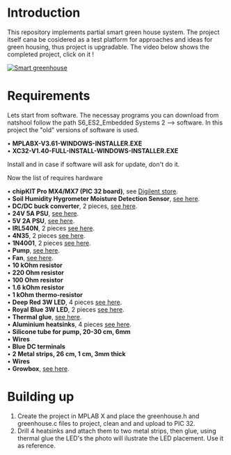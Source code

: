 # Introduction
This repository implements partial smart green house system. The project itself cana be cosidered as a test platform for approaches and ideas for green housing, thus project is upgradable. The video below shows the completed project, click on it !


[![Smart greenhouse](http://img.youtube.com/vi/ukKui8jg3kg/0.jpg)](http://www.youtube.com/watch?v=ukKui8jg3kg "Smart greenhouse")


# Requirements
Lets start from software. The necessay programs you can download from natshool follow the path S6_ES2_Embedded Systems 2 --> software. In this project the "old" versions of software is used.

• **MPLABX-V3.61-WINDOWS-INSTALLER.EXE**<br/>
• **XC32-V1.40-FULL-INSTALL-WINDOWS-INSTALLER.EXE**

Install and in case if software will ask for update, don't do it.

Now the list of requires hardware

• **chipKIT Pro MX4/MX7 (PIC 32 board)**, see [Digilent store](https://store.digilentinc.com/digilent-pro-mx7-pic32-based-embedded-systems-trainer-board/).<br/>
• **Soil Humidity Hygrometer Moisture Detection Sensor**, [see here](https://www.ebay.com/itm/193579019780?hash=item2d12356e04:g:qrsAAOSwyo1fEV4a/).<br/>
• **DC/DC buck converter**, 2 pieces, [see here](https://www.aliexpress.com/item/32880711859.html?spm=a2g0o.productlist.0.0.c2056dc1JRKjr1&algo_pvid=07528233-404a-41d1-bc98-66a08222c6cf&algo_exp_id=07528233-404a-41d1-bc98-66a08222c6cf-17).<br/>
• **24V 5A PSU**, [see here](https://www.aliexpress.com/item/32917064576.html?spm=a2g0o.productlist.0.0.1e044929O7Oz3v&algo_pvid=c0f02355-a4ab-4b93-90f0-0c725b8d4208&algo_exp_id=c0f02355-a4ab-4b93-90f0-0c725b8d4208-16).<br/>
• **5V 2A PSU**, [see here](https://www.aliexpress.com/item/1005002248248456.html?spm=a2g0o.productlist.0.0.47221c374vA218&algo_pvid=85bee760-1de0-4256-8bfb-cd93d364205c&algo_exp_id=85bee760-1de0-4256-8bfb-cd93d364205c-58).<br/>
• **IRL540N**, 2 pieces [see here](https://www.aliexpress.com/item/33018674962.html?spm=a2g0o.productlist.0.0.4fcaf554dRe8s5&algo_pvid=e5f04b8b-bb7d-4e6c-b608-39f3f85b148d&algo_exp_id=e5f04b8b-bb7d-4e6c-b608-39f3f85b148d-0).<br/>
• **4N35**, 2 pieces [see here](https://www.aliexpress.com/item/32832602337.html?spm=a2g0o.productlist.0.0.adb142caq9VaeE&algo_pvid=80694628-e859-43af-be53-580e0c18366b&algo_exp_id=80694628-e859-43af-be53-580e0c18366b-2).<br/>
• **1N4001**, 2 pieces [see here](https://www.aliexpress.com/item/1005001552094086.html?spm=a2g0o.productlist.0.0.56f63da00oGqSh&algo_pvid=65960875-6243-4345-bc11-30e9f54c56d3&algo_exp_id=65960875-6243-4345-bc11-30e9f54c56d3-0).<br/>
• **Pump**, [see here](https://www.aliexpress.com/item/1005002405644529.html?spm=a2g0o.productlist.0.0.64a82b8d0ngwYL&algo_pvid=7e207499-687f-481c-9cc4-6513fec3d382&algo_exp_id=7e207499-687f-481c-9cc4-6513fec3d382-0).<br/>
• **Fan**, [see here](https://www.aliexpress.com/item/32815977265.html?spm=a2g0o.productlist.0.0.5fb66a0921BwNZ&algo_pvid=e2596c4d-6739-44ce-825a-b9f9dbc5cfa3&algo_exp_id=e2596c4d-6739-44ce-825a-b9f9dbc5cfa3-46).<br/>
• **10 kOhm resistor**<br/>
• **220 Ohm resistor**<br/>
• **100 Ohm resistor**<br/>
• **1.6 kOhm resistor**<br/>
• **1 kOhm thermo-resistor**<br/>
• **Deep Red 3W LED**, 4 pieces [see here](https://www.ebay.com/itm/331827730204?var=540913915522&hash=item4d4279571c:g:-acAAOSwy5ZXCge7).<br/>
• **Royal Blue 3W LED**, 2 pieces [see here](https://www.ebay.com/itm/254943815529?var=554824610970&hash=item3b5bd5e769:g:meEAAOSwPVJgeQBr).<br/>
• **Thermal glue**, [see here](https://www.aliexpress.com/item/1005001810626068.html?spm=a2g0o.productlist.0.0.c4e35b10uyqpxz&algo_pvid=ec34edbd-4966-46d3-9505-f41c84166e01&algo_exp_id=ec34edbd-4966-46d3-9505-f41c84166e01-0).<br/>
• **Aluminium heatsinks**, 4 pieces [see here](https://www.ebay.com/itm/114879082071?hash=item1abf53ae57:g:VYAAAOSwOUxg4ox0).<br/>
• **Silicone tube for pump, 20-30 cm, 6mm**<br/>
• **Wires**<br/>
• **Blue DC terminals**<br/>
• **2 Metal strips, 26 cm, 1 cm, 3mm thick**<br/>
• **Wires**<br/>
• **Growbox**, [see here](https://royalroom.eu/en/classic-series/27-c30.html).<br/>

# Building up

1. Create the project in MPLAB X and place the greenhouse.h and greenhouse.c files to project, clean and and upload to PIC 32.
2. Drill 4 heatsinks and attach them to two metal strips, then glue, using thermal glue the LED's the photo will ilustrate the LED placement. Use it as reference.










